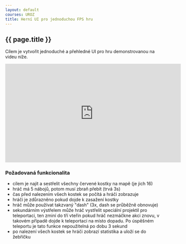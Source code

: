 ```yaml
---
layout: default
courses: UROZ
title: Herní UI pro jednoduchou FPS hru
---
```


## {{ page.title }}

Cílem je vytvořit jednoduché a přehledné UI pro hru demonstrovanou na videu níže.

<iframe width="560" height="315" src="https://www.youtube.com/embed/LPc5xf9ltLc" title="YouTube video player" frameborder="0" allow="accelerometer; autoplay; clipboard-write; encrypted-media; gyroscope; picture-in-picture; web-share" allowfullscreen></iframe>

### Požadovaná funkcionalita
* cílem je najít a sestřelit všechny červené kostky na mapě (je jich 16)
* hráč má 5 nábojů, potom musí zbraň přebít (trvá 3s)
* čas před nalezením všech kostek se počítá a hráči zobrazuje
* hráči je zdůrazněno pokud dojde k zasažení kostky
* hráč může používat takzvaný "dash" (3x, dash se průběžně obnovuje)
* sekundárním výstřelem může hráč vystřelit speciální projektil pro teleportaci, ten zminí do tří vteřin pokud hráč nezmáčkne akci znovu, v takovém případě dojde k teleportaci na místo dopadu. Po úspěšném teleportu je tato funkce nepoužitelná po dobu 3 sekund
* po nalezení všech kostek se hráči zobrazí statistika a uloží se do žebříčku



